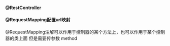 #### @RestController 


#### @RequestMapping配置url映射
@RequestMapping注解可以作用于控制器的某个方法上，也可以作用于某个控制器的类上面
但是需要传参数 method